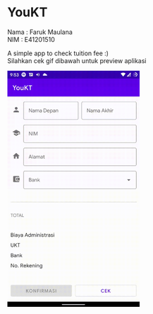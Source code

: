 # YouKT
Nama : Faruk Maulana  
NIM : E41201510


A simple app to check tuition fee :)  
Silahkan cek gif dibawah untuk preview aplikasi

<img src="/file.gif" width="300" />
